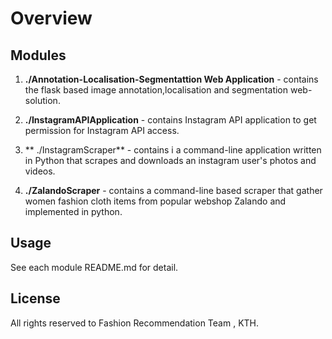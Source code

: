Overview
==========================


Modules 
-----

1. **./Annotation-Localisation-Segmentattion Web Application** - contains the flask based image annotation,localisation and segmentation web-solution.

2. **./InstagramAPIApplication** - contains Instagram API application to get permission for Instagram API  access.

3. ** ./InstagramScraper** - contains i a command-line application written in Python that scrapes and downloads an instagram user's photos and videos.

4. **./ZalandoScraper** - contains a command-line based scraper that gather women fashion cloth items from popular webshop Zalando and implemented in python.


Usage
-----

See each module README.md for detail.

License
-------
All rights reserved to Fashion Recommendation Team , KTH.